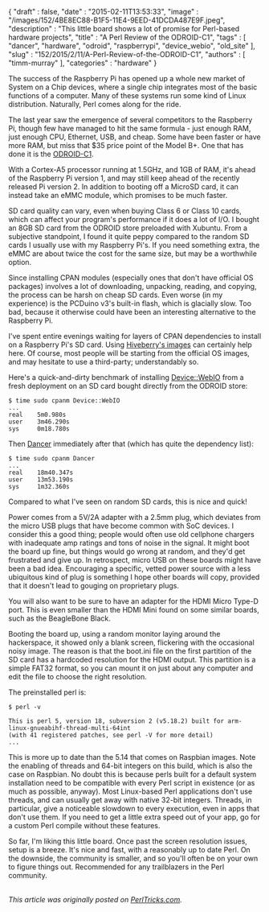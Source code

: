 {
   "draft" : false,
   "date" : "2015-02-11T13:53:33",
   "image" : "/images/152/4BE8EC88-B1F5-11E4-9EED-41DCDA487E9F.jpeg",
   "description" : "This little board shows a lot of promise for Perl-based hardware projects",
   "title" : "A Perl Review of the ODROID-C1",
   "tags" : [
      "dancer",
      "hardware",
      "odroid",
      "raspberrypi",
      "device_webio",
      "old_site"
   ],
   "slug" : "152/2015/2/11/A-Perl-Review-of-the-ODROID-C1",
   "authors" : [
      "timm-murray"
   ],
   "categories" : "hardware"
}


The success of the Raspberry Pi has opened up a whole new market of System on a Chip devices, where a single chip integrates most of the basic functions of a computer. Many of these systems run some kind of Linux distribution. Naturally, Perl comes along for the ride.

The last year saw the emergence of several competitors to the Raspberry Pi, though few have managed to hit the same formula - just enough RAM, just enough CPU, Ethernet, USB, and cheap. Some have been faster or have more RAM, but miss that $35 price point of the Model B+. One that has done it is the [ODROID-C1](http://www.hardkernel.com/main/products/prdt_info.php).

With a Cortex-A5 processor running at 1.5GHz, and 1GB of RAM, it's ahead of the Raspberry Pi version 1, and may still keep ahead of the recently released Pi version 2. In addition to booting off a MicroSD card, it can instead take an eMMC module, which promises to be much faster.

SD card quality can vary, even when buying Class 6 or Class 10 cards, which can affect your program's performance if it does a lot of I/O. I bought an 8GB SD card from the ODROID store preloaded with Xubuntu. From a subjective standpoint, I found it quite peppy compared to the random SD cards I usually use with my Raspberry Pi's. If you need something extra, the eMMC are about twice the cost for the same size, but may be a worthwhile option.

Since installing CPAN modules (especially ones that don't have official OS packages) involves a lot of downloading, unpacking, reading, and copying, the process can be harsh on cheap SD cards. Even worse (in my experience) is the PCDuino v3's built-in flash, which is glacially slow. Too bad, because it otherwise could have been an interesting alternative to the Raspberry Pi.

I've spent entire evenings waiting for layers of CPAN dependencies to install on a Raspberry Pi's SD card. Using [Hiveberry's images](https://vonbienenstock.de/hiveberry/) can certainly help here. Of course, most people will be starting from the official OS images, and may hesitate to use a third-party; understandably so.

Here's a quick-and-dirty benchmark of installing [Device::WebIO](https://metacpan.org/pod/Device::WebIO) from a fresh deployment on an SD card bought directly from the ODROID store:

``` prettyprint
$ time sudo cpanm Device::WebIO
...
real    5m0.980s
user    3m46.290s
sys     0m18.780s
```

Then [Dancer](https://metacpan.org/pod/Dancer) immediately after that (which has quite the dependency list):

``` prettyprint
$ time sudo cpanm Dancer
...
real    18m40.347s
user    13m53.190s
sys     1m32.360s
```

Compared to what I've seen on random SD cards, this is nice and quick!

Power comes from a 5V/2A adapter with a 2.5mm plug, which deviates from the micro USB plugs that have become common with SoC devices. I consider this a good thing; people would often use old cellphone chargers with inadequate amp ratings and tons of noise in the signal. It might boot the board up fine, but things would go wrong at random, and they'd get frustrated and give up. In retrospect, micro USB on these boards might have been a bad idea. Encouraging a specific, vetted power source with a less ubiquitous kind of plug is something I hope other boards will copy, provided that it doesn't lead to gouging on proprietary plugs.

You will also want to be sure to have an adapter for the HDMI Micro Type-D port. This is even smaller than the HDMI Mini found on some similar boards, such as the BeagleBone Black.

Booting the board up, using a random monitor laying around the hackerspace, it showed only a blank screen, flickering with the occasional noisy image. The reason is that the boot.ini file on the first partition of the SD card has a hardcoded resolution for the HDMI output. This partition is a simple FAT32 format, so you can mount it on just about any computer and edit the file to choose the right resolution.

The preinstalled perl is:

``` prettyprint
$ perl -v

This is perl 5, version 18, subversion 2 (v5.18.2) built for arm-linux-gnueabihf-thread-multi-64int
(with 41 registered patches, see perl -V for more detail)
...
```

This is more up to date than the 5.14 that comes on Raspbian images. Note the enabling of threads and 64-bit integers on this build, which is also the case on Raspbian. No doubt this is because perls built for a default system installation need to be compatible with every Perl script in existence (or as much as possible, anyway). Most Linux-based Perl applications don't use threads, and can usually get away with native 32-bit integers. Threads, in particular, give a noticeable slowdown to every execution, even in apps that don't use them. If you need to get a little extra speed out of your app, go for a custom Perl compile without these features.

So far, I'm liking this little board. Once past the screen resolution issues, setup is a breeze. It's nice and fast, with a reasonably up to date Perl. On the downside, the community is smaller, and so you'll often be on your own to figure things out. Recommended for any trailblazers in the Perl community.

\
*This article was originally posted on [PerlTricks.com](http://perltricks.com).*
